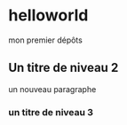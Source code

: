 # helloworld
mon premier dépôts 
## Un titre de niveau 2 
un nouveau paragraphe 
### un titre de niveau 3 
